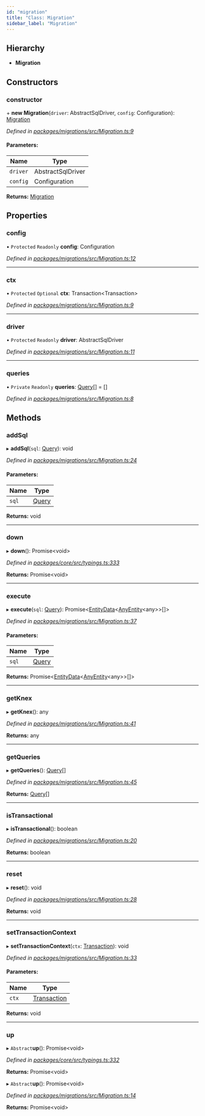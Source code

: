 ```yaml
---
id: "migration"
title: "Class: Migration"
sidebar_label: "Migration"
---
```


## Hierarchy

* **Migration**

## Constructors

### constructor

\+ **new Migration**(`driver`: AbstractSqlDriver, `config`: Configuration): [Migration](migration.md)

*Defined in [packages/migrations/src/Migration.ts:9](https://github.com/mikro-orm/mikro-orm/blob/8766baa31/packages/migrations/src/Migration.ts#L9)*

#### Parameters:

Name | Type |
------ | ------ |
`driver` | AbstractSqlDriver |
`config` | Configuration |

**Returns:** [Migration](migration.md)

## Properties

### config

• `Protected` `Readonly` **config**: Configuration

*Defined in [packages/migrations/src/Migration.ts:12](https://github.com/mikro-orm/mikro-orm/blob/8766baa31/packages/migrations/src/Migration.ts#L12)*

___

### ctx

• `Protected` `Optional` **ctx**: Transaction&#60;Transaction>

*Defined in [packages/migrations/src/Migration.ts:9](https://github.com/mikro-orm/mikro-orm/blob/8766baa31/packages/migrations/src/Migration.ts#L9)*

___

### driver

• `Protected` `Readonly` **driver**: AbstractSqlDriver

*Defined in [packages/migrations/src/Migration.ts:11](https://github.com/mikro-orm/mikro-orm/blob/8766baa31/packages/migrations/src/Migration.ts#L11)*

___

### queries

• `Private` `Readonly` **queries**: [Query](../index.md#query)[] = []

*Defined in [packages/migrations/src/Migration.ts:8](https://github.com/mikro-orm/mikro-orm/blob/8766baa31/packages/migrations/src/Migration.ts#L8)*

## Methods

### addSql

▸ **addSql**(`sql`: [Query](../index.md#query)): void

*Defined in [packages/migrations/src/Migration.ts:24](https://github.com/mikro-orm/mikro-orm/blob/8766baa31/packages/migrations/src/Migration.ts#L24)*

#### Parameters:

Name | Type |
------ | ------ |
`sql` | [Query](../index.md#query) |

**Returns:** void

___

### down

▸ **down**(): Promise&#60;void>

*Defined in [packages/core/src/typings.ts:333](https://github.com/mikro-orm/mikro-orm/blob/8766baa31/packages/core/src/typings.ts#L333)*

**Returns:** Promise&#60;void>

___

### execute

▸ **execute**(`sql`: [Query](../index.md#query)): Promise&#60;[EntityData](../index.md#entitydata)&#60;[AnyEntity](../index.md#anyentity)&#60;any>>[]>

*Defined in [packages/migrations/src/Migration.ts:37](https://github.com/mikro-orm/mikro-orm/blob/8766baa31/packages/migrations/src/Migration.ts#L37)*

#### Parameters:

Name | Type |
------ | ------ |
`sql` | [Query](../index.md#query) |

**Returns:** Promise&#60;[EntityData](../index.md#entitydata)&#60;[AnyEntity](../index.md#anyentity)&#60;any>>[]>

___

### getKnex

▸ **getKnex**(): any

*Defined in [packages/migrations/src/Migration.ts:41](https://github.com/mikro-orm/mikro-orm/blob/8766baa31/packages/migrations/src/Migration.ts#L41)*

**Returns:** any

___

### getQueries

▸ **getQueries**(): [Query](../index.md#query)[]

*Defined in [packages/migrations/src/Migration.ts:45](https://github.com/mikro-orm/mikro-orm/blob/8766baa31/packages/migrations/src/Migration.ts#L45)*

**Returns:** [Query](../index.md#query)[]

___

### isTransactional

▸ **isTransactional**(): boolean

*Defined in [packages/migrations/src/Migration.ts:20](https://github.com/mikro-orm/mikro-orm/blob/8766baa31/packages/migrations/src/Migration.ts#L20)*

**Returns:** boolean

___

### reset

▸ **reset**(): void

*Defined in [packages/migrations/src/Migration.ts:28](https://github.com/mikro-orm/mikro-orm/blob/8766baa31/packages/migrations/src/Migration.ts#L28)*

**Returns:** void

___

### setTransactionContext

▸ **setTransactionContext**(`ctx`: [Transaction](../index.md#transaction)): void

*Defined in [packages/migrations/src/Migration.ts:33](https://github.com/mikro-orm/mikro-orm/blob/8766baa31/packages/migrations/src/Migration.ts#L33)*

#### Parameters:

Name | Type |
------ | ------ |
`ctx` | [Transaction](../index.md#transaction) |

**Returns:** void

___

### up

▸ `Abstract`**up**(): Promise&#60;void>

*Defined in [packages/core/src/typings.ts:332](https://github.com/mikro-orm/mikro-orm/blob/8766baa31/packages/core/src/typings.ts#L332)*

**Returns:** Promise&#60;void>

▸ `Abstract`**up**(): Promise&#60;void>

*Defined in [packages/migrations/src/Migration.ts:14](https://github.com/mikro-orm/mikro-orm/blob/8766baa31/packages/migrations/src/Migration.ts#L14)*

**Returns:** Promise&#60;void>
